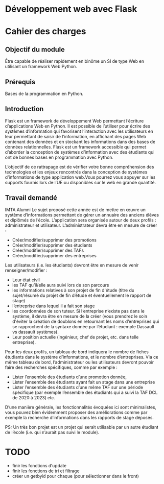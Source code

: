 
# Développement web avec Flask 
# Cahier des charges 

## Objectif du module
Être capable de réaliser rapidement en binôme un SI de type Web en utilisant un framework Web Python. 

## Prérequis
Bases de la programmation en Python.

## Introduction
Flask est un framework de développement Web permettant l’écriture d’applications Web en Python. Il est possible de l’utiliser pour écrire des systèmes d’information qui favorisent l’interaction avec les utilisateurs en leur permettant de saisir de l’information, en affichant des pages Web contenant des données et en stockant les informations dans des bases de données relationnelles. Flask est un framework accessible qui permet d’aborder la conception de systèmes d’information avec des étudiants qui ont de bonnes bases en programmation avec Python.

L’objectif de ce rattrapage est de vérifier votre bonne compréhension des technologies et les enjeux rencontrés dans la conception de systèmes d’informations de type application web.Vous pourrez vous appuyer sur les supports fournis lors de l’UE ou disponibles sur le web en grande quantité. 

## Travail demandé
IMTA Alumni
Le sujet proposé cette année est de mettre en œuvre un système d’informations permettant de gérer un annuaire des anciens élèves et diplômés de l’école. 
L’application sera organisée autour de deux profils : administrateur et utilisateur. 
L’administrateur devra être en mesure de créer : 
- Créer/modifier/supprimer des promotions
- Créer/modifier/supprimer des étudiants
- Créer/modifier/supprimer des TAFs
- Créer/modifier/supprimer des entreprises 

Les utilisateurs (i.e. les étudiants)  devront être en mesure de venir renseigner/modifier : 
- Leur état civil
- les TAF qu’il/elle aura suivi lors de son parcours 
- les informations relatives à son projet de fin d'étude (titre du sujet/résumé du projet de fin d’étude et éventuellement le rapport de stage)
- l’entreprise dans lequel il a fait son stage 
- les coordonnées de son tuteur. Si l’entreprise n’existe pas dans le système, il devra être en mesure de la créer (vous prendrez le soin d'éviter la création de doublons en retournant les noms d’entreprises qui se rapprochent de la syntaxe donnée par l’étudiant : exemple Dassault vs dassault systèmes).
- Leur position actuelle (ingénieur, chef de projet, etc. dans telle entreprise). 

Pour les deux profils, un tableau de bord indiquera le nombre de fiches étudiants dans le système d’informations, et le nombre d’entreprises. Via ce même tableau de bord, l’administrateur ou les utilisateurs devront pouvoir faire des recherches spécifiques, comme par exemple : 
- Lister l’ensemble des étudiants d’une promotion donnée,
- Lister l’ensemble des étudiants ayant fait un stage dans une entreprise
- Lister l’ensemble des étudiants d’une même TAF sur une période spécifique (par exemple l’ensemble des étudiants qui a suivi la TAF DCL de 2020 à 2023)
etc.

D’une manière générale, les fonctionnalités évoquées ici sont minimalistes, vous pouvez bien évidemment proposer des améliorations comme par exemple la recherche d’informations dans les rapports de stage déposés. 

PS: Un très bon projet est un projet qui serait utilisable par un autre étudiant de l’école (i.e. qui n’aurait pas suivi le module).


# TODO
- finir les fonctions d'update
- finir les fonctions de tri et filtrage
- créer un getbyid pour chaque (pour sélectionner dans le front)